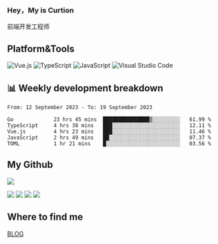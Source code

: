 ### Hey，My is Curtion
前端开发工程师
## Platform&Tools

![Vue.js](https://img.shields.io/badge/-Vue.js-4FC08D?style=flat-square&logo=Vue.js&logoColor=white)
![TypeScript](https://img.shields.io/badge/-TypeScript-007ACC?style=flat-square&logo=typescript&logoColor=white)
![JavaScript](https://img.shields.io/badge/-JavaScript-F7DF1E?style=flat-square&logo=javascript&logoColor=black)
![Visual Studio Code](https://img.shields.io/badge/-VSCode-007ACC?style=flat-square&logo=Visual-Studio-Code&logoColor=white)

## 📊 Weekly development breakdown

<!--START_SECTION:waka-->

```text
From: 12 September 2023 - To: 19 September 2023

Go             23 hrs 45 mins  ███████████████▒░░░░░░░░░   61.99 %
TypeScript     4 hrs 38 mins   ███░░░░░░░░░░░░░░░░░░░░░░   12.11 %
Vue.js         4 hrs 23 mins   ███░░░░░░░░░░░░░░░░░░░░░░   11.46 %
JavaScript     2 hrs 49 mins   ██░░░░░░░░░░░░░░░░░░░░░░░   07.37 %
TOML           1 hr 21 mins    █░░░░░░░░░░░░░░░░░░░░░░░░   03.56 %
```

<!--END_SECTION:waka-->

## My Github

![](http://github-profile-summary-cards.vercel.app/api/cards/profile-details?username=curtion&theme=nord_bright)

![](http://github-profile-summary-cards.vercel.app/api/cards/stats?username=curtion&theme=nord_bright)
![](http://github-profile-summary-cards.vercel.app/api/cards/productive-time?username=curtion&theme=nord_bright&utcOffset=8)
![](http://github-profile-summary-cards.vercel.app/api/cards/repos-per-language?username=curtion&theme=nord_bright)
![](http://github-profile-summary-cards.vercel.app/api/cards/most-commit-language?username=curtion&theme=nord_bright)

## Where to find me

[BLOG](https://blog.3gxk.net)
